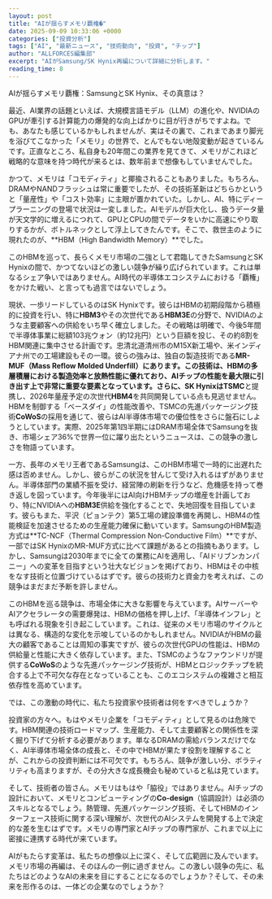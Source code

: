 ```yaml
---
layout: post
title: "AIが揺らすメモリ覇権�"
date: 2025-09-09 10:33:06 +0000
categories: ["投資分析"]
tags: ["AI", "最新ニュース", "技術動向", "投資", "チップ"]
author: "ALLFORCES編集部"
excerpt: "AIがSamsung/SK Hynix再編について詳細に分析します。"
reading_time: 8
---
```


AIが揺らすメモリ覇権：SamsungとSK Hynix、その真意は？

最近、AI業界の話題といえば、大規模言語モデル（LLM）の進化や、NVIDIAのGPUが牽引する計算能力の爆発的な向上ばかりに目が行きがちですよね。でも、あなたも感じているかもしれませんが、実はその裏で、これまであまり脚光を浴びてこなかった「メモリ」の世界で、とんでもない地殻変動が起きているんです。正直なところ、私自身も20年間この業界を見てきて、メモリがこれほど戦略的な意味を持つ時代が来るとは、数年前まで想像もしていませんでした。

かつて、メモリは「コモディティ」と揶揄されることもありました。もちろん、DRAMやNANDフラッシュは常に重要でしたが、その技術革新はどちらかというと「量産性」や「コスト効率」に主眼が置かれていた。しかし、AI、特にディープラーニングの登場で状況は一変しました。AIモデルが巨大化し、扱うデータ量が天文学的に増えるにつれて、GPUとCPUの間でデータをいかに高速にやり取りするかが、ボトルネックとして浮上してきたんです。そこで、救世主のように現れたのが、**HBM（High Bandwidth Memory）**でした。

このHBMを巡って、長らくメモリ市場の二強として君臨してきたSamsungとSK Hynixの間で、かつてないほどの激しい競争が繰り広げられています。これは単なるシェア争いではありません。AI時代の半導体エコシステムにおける「覇権」をかけた戦い、と言っても過言ではないでしょう。

現状、一歩リードしているのはSK Hynixです。彼らはHBMの初期段階から積極的に投資を行い、特に**HBM3**やその次世代である**HBM3E**の分野で、NVIDIAのような主要顧客への供給をいち早く確立しました。その戦略は明確で、今後5年間で半導体事業に総額103兆ウォン（約12兆円）という巨額を投じ、その約8割をHBM関連に集中させる計画です。忠清北道清州市のM15X新工場や、米インディアナ州での工場建設もその一環。彼らの強みは、独自の製造技術である**MR-MUF（Mass Reflow Molded Underfill）**にあります。この技術は、HBMの多層積層における製造効率と放熱性能に優れており、AIチップの性能を最大限に引き出す上で非常に重要な要素となっています。さらに、SK Hynixは**TSMC**と提携し、2026年量産予定の次世代**HBM4**を共同開発している点も見逃せません。HBMを制御する「ベースダイ」の性能改善や、TSMCの先進パッケージング技術**CoWoS**の採用を通じて、彼らはAI半導体市場での優位性をさらに盤石にしようとしています。実際、2025年第1四半期にはDRAM市場全体でSamsungを抜き、市場シェア36%で世界一位に躍り出たというニュースは、この競争の激しさを物語っています。

一方、長年のメモリ王者であるSamsungは、このHBM市場で一時的に出遅れた感は否めません。しかし、彼らがこの状況を甘んじて受け入れるはずがありません。半導体部門の業績不振を受け、経営陣の刷新を行うなど、危機感を持って巻き返しを図っています。今年後半にはAI向けHBMチップの増産を計画しており、特にNVIDIAへの**HBM3E**供給を強化することで、失地回復を目指しています。彼らもまた、平沢（ピョンテク）第5工場の建設準備を再開し、HBM4の性能検証を加速させるための生産能力確保に動いています。SamsungのHBM製造方式は**TC-NCF（Thermal Compression Non-Conductive Film）**ですが、一部ではSK HynixのMR-MUF方式に比べて課題があるとの指摘もあります。しかし、Samsungは2030年までに全ての業務にAIを適用し、「AIドリブンカンパニー」への変革を目指すという壮大なビジョンを掲げており、HBMはその中核をなす技術と位置づけているはずです。彼らの技術力と資金力を考えれば、この競争はまだまだ予断を許しません。

このHBMを巡る競争は、市場全体に大きな影響を与えています。AIサーバーやAIアクセラレータの需要爆発は、HBMの価格を押し上げ、「半導体インフレ」とも呼ばれる現象を引き起こしています。これは、従来のメモリ市場のサイクルとは異なる、構造的な変化を示唆しているのかもしれません。NVIDIAがHBMの最大の顧客であることは周知の事実ですが、彼らの次世代GPUの性能は、HBMの供給量と性能に大きく依存しています。また、TSMCのようなファウンドリが提供する**CoWoS**のような先進パッケージング技術が、HBMとロジックチップを統合する上で不可欠な存在となっていることも、このエコシステムの複雑さと相互依存性を高めています。

では、この激動の時代に、私たち投資家や技術者は何をすべきでしょうか？

投資家の方々へ。もはやメモリ企業を「コモディティ」として見るのは危険です。HBM関連の技術ロードマップ、生産能力、そして主要顧客との関係性を深く掘り下げて分析する必要があります。単なるDRAMの需給バランスだけでなく、AI半導体市場全体の成長と、その中でHBMが果たす役割を理解することが、これからの投資判断には不可欠です。もちろん、競争が激しい分、ボラティリティも高まりますが、その分大きな成長機会も秘めていると私は見ています。

そして、技術者の皆さん。メモリはもはや「脇役」ではありません。AIチップの設計において、メモリとコンピューティングの**Co-design**（協調設計）は必須のスキルとなるでしょう。熱管理、先進パッケージング技術、そしてHBMのインターフェース技術に関する深い理解が、次世代のAIシステムを開発する上で決定的な差を生むはずです。メモリの専門家とAIチップの専門家が、これまで以上に密接に連携する時代が来ています。

AIがもたらす変革は、私たちの想像以上に深く、そして広範囲に及んでいます。メモリ市場の再編は、そのほんの一例に過ぎません。この激しい競争の先に、私たちはどのようなAIの未来を目にすることになるのでしょうか？そして、その未来を形作るのは、一体どの企業なのでしょうか？

